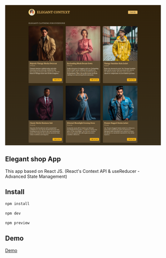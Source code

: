 <img src="src/assets/elegant-shop.png" alt="Elegant shop" />

## Elegant shop App
This app based on React JS. (React's Context API & useReducer - Advanced State Management)

## Install

```sh
npm install
```

```sh
npm dev
```

```sh
npm preview
```

## Demo
<a href="https://soltonanna.github.io/elegant-shop/" target="_blank"> Demo </a>
